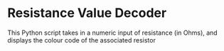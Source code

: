 # Resistance Value Decoder
This Python script takes in a numeric input of resistance (in Ohms), and displays the colour code of the associated resistor
